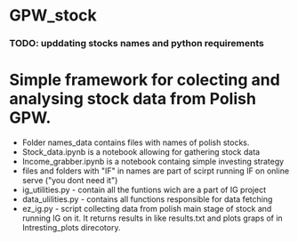 # GPW_stock

### TODO: upddating stocks names and python requirements 

# Simple framework for colecting and analysing stock data from Polish GPW. 

- Folder names_data contains files with names of polish stocks.
- Stock_data.ipynb is a notebook allowing for gathering stock data 
- Income_grabber.ipynb is a notebook containg simple investing strategy
- files and folders with "IF" in names are part of scirpt running IF on online serve ("you dont need it")
- ig_utilities.py - contain all the funtions wich are a part of IG project 
- data_ulilities.py - contains all functions responsible for data fetching
- ez_ig.py - script collecting data from polish main stage of stock and running IG on it. It returns results in like results.txt and plots graps of in Intresting_plots direcotory. 

